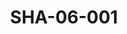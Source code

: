 ---
pid: SHA-06-001
title: SHA-06-001
language: ar
original_label: 
rights: شرحبيل احمد
location_of_original: شرحبيل احمد
photographer_or_studio: 
scanned_from: photograph 8.8 by 11.3
_date: '1990'
location: البحرين، المتحف القومي
description: شرحبيل احمد في مؤتمر
additional_notes: 
permission_display: 'yes'
on_server: 'no'
on_website: 'no'
permalink: /photopages/ar/SHA-06-001.html
layout: photo-page
---